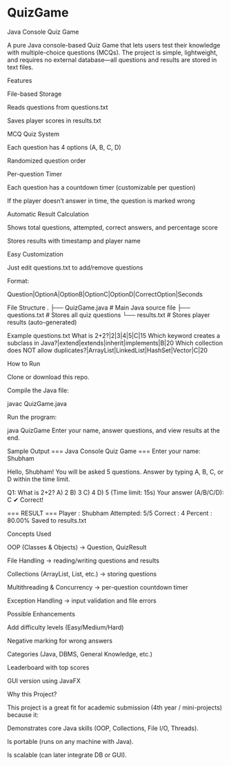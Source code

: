 # QuizGame
Java Console Quiz Game

A pure Java console-based Quiz Game that lets users test their knowledge with multiple-choice questions (MCQs). The project is simple, lightweight, and requires no external database—all questions and results are stored in text files.

Features

File-based Storage

Reads questions from questions.txt

Saves player scores in results.txt

MCQ Quiz System

Each question has 4 options (A, B, C, D)

Randomized question order

Per-question Timer

Each question has a countdown timer (customizable per question)

If the player doesn’t answer in time, the question is marked wrong

Automatic Result Calculation

Shows total questions, attempted, correct answers, and percentage score

Stores results with timestamp and player name

Easy Customization

Just edit questions.txt to add/remove questions

Format:

Question|OptionA|OptionB|OptionC|OptionD|CorrectOption|Seconds

File Structure
.
├── QuizGame.java      # Main Java source file
├── questions.txt      # Stores all quiz questions
└── results.txt        # Stores player results (auto-generated)

Example questions.txt
What is 2+2?|2|3|4|5|C|15
Which keyword creates a subclass in Java?|extend|extends|inherit|implements|B|20
Which collection does NOT allow duplicates?|ArrayList|LinkedList|HashSet|Vector|C|20

How to Run

Clone or download this repo.

Compile the Java file:

javac QuizGame.java


Run the program:

java QuizGame
Enter your name, answer questions, and view results at the end.

Sample Output
=== Java Console Quiz Game ===
Enter your name: Shubham

Hello, Shubham! You will be asked 5 questions.
Answer by typing A, B, C, or D within the time limit.

Q1: What is 2+2?
A) 2
B) 3
C) 4
D) 5
(Time limit: 15s)
Your answer (A/B/C/D): C
✔ Correct!

=== RESULT ===
Player   : Shubham
Attempted: 5/5
Correct  : 4
Percent  : 80.00%
Saved to results.txt

Concepts Used

OOP (Classes & Objects) → Question, QuizResult

File Handling → reading/writing questions and results

Collections (ArrayList, List, etc.) → storing questions

Multithreading & Concurrency → per-question countdown timer

Exception Handling → input validation and file errors

Possible Enhancements

Add difficulty levels (Easy/Medium/Hard)

Negative marking for wrong answers

Categories (Java, DBMS, General Knowledge, etc.)

Leaderboard with top scores

GUI version using JavaFX

Why this Project?

This project is a great fit for academic submission (4th year / mini-projects) because it:

Demonstrates core Java skills (OOP, Collections, File I/O, Threads).

Is portable (runs on any machine with Java).

Is scalable (can later integrate DB or GUI).
